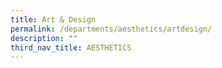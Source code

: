 ```yaml
---
title: Art & Design
permalink: /departments/aesthetics/artdesign/
description: ""
third_nav_title: AESTHETICS
---
```

